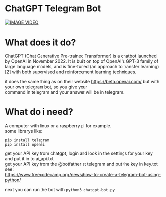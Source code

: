 # ChatGPT Telegram Bot
[![IMAGE VIDEO](https://img.youtube.com/vi/ZsROMOlVQlA/0.jpg)](https://www.youtube.com/watch?v=ZsROMOlVQlA)<br />

# What does it do?
ChatGPT (Chat Generative Pre-trained Transformer) is a chatbot launched by OpenAI in November 2022. It is built on top of OpenAI's GPT-3 family of large language   models, and is fine-tuned (an approach to transfer learning)[2] with both supervised and reinforcement learning techniques.  

it does the same thing as on their website https://beta.openai.com/ but with your own telegram bot, so you give your  
command in telegram and your answer will be in telegram.  

# What do i need?
A computer with linux or a raspberry pi for example.  
some librarys like:  

`pip install telegram`  
`pip install openai`  

get your API key from chatgpt, login and look in the settings for your key and put it in to ai_api.txt  
get your API key from the @botfather at telegram and put the key in key.txt see:  
https://www.freecodecamp.org/news/how-to-create-a-telegram-bot-using-python/  

next you can run the bot with `python3 chatgpt-bot.py`  





